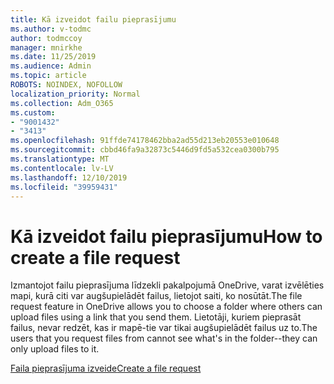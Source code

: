 ```yaml
---
title: Kā izveidot failu pieprasījumu
ms.author: v-todmc
author: todmccoy
manager: mnirkhe
ms.date: 11/25/2019
ms.audience: Admin
ms.topic: article
ROBOTS: NOINDEX, NOFOLLOW
localization_priority: Normal
ms.collection: Adm_O365
ms.custom:
- "9001432"
- "3413"
ms.openlocfilehash: 91ffde74178462bba2ad55d213eb20553e010648
ms.sourcegitcommit: cbbd46fa9a32873c5446d9fd5a532cea0300b795
ms.translationtype: MT
ms.contentlocale: lv-LV
ms.lasthandoff: 12/10/2019
ms.locfileid: "39959431"
---
```

# <a name="how-to-create-a-file-request"></a><span data-ttu-id="b7197-102">Kā izveidot failu pieprasījumu</span><span class="sxs-lookup"><span data-stu-id="b7197-102">How to create a file request</span></span>

<span data-ttu-id="b7197-103">Izmantojot failu pieprasījuma līdzekli pakalpojumā OneDrive, varat izvēlēties mapi, kurā citi var augšupielādēt failus, lietojot saiti, ko nosūtāt.</span><span class="sxs-lookup"><span data-stu-id="b7197-103">The file request feature in OneDrive allows you to choose a folder where others can upload files using a link that you send them.</span></span> <span data-ttu-id="b7197-104">Lietotāji, kuriem pieprasāt failus, nevar redzēt, kas ir mapē-tie var tikai augšupielādēt failus uz to.</span><span class="sxs-lookup"><span data-stu-id="b7197-104">The users that you request files from cannot see what's in the folder--they can only upload files to it.</span></span>

[<span data-ttu-id="b7197-105">Faila pieprasījuma izveide</span><span class="sxs-lookup"><span data-stu-id="b7197-105">Create a file request</span></span>](https://support.office.com/article/create-a-file-request-f54aa7f8-2589-4421-b351-d415fc3b83af)